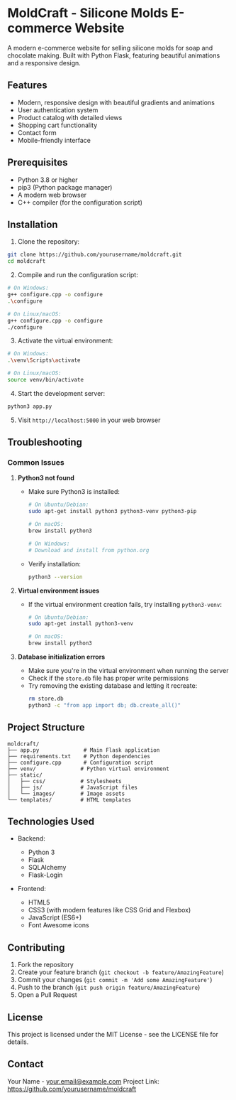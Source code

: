 # MoldCraft - Silicone Molds E-commerce Website

A modern e-commerce website for selling silicone molds for soap and chocolate making. Built with Python Flask, featuring beautiful animations and a responsive design.

## Features

- Modern, responsive design with beautiful gradients and animations
- User authentication system
- Product catalog with detailed views
- Shopping cart functionality
- Contact form
- Mobile-friendly interface

## Prerequisites

- Python 3.8 or higher
- pip3 (Python package manager)
- A modern web browser
- C++ compiler (for the configuration script)

## Installation

1. Clone the repository:
```bash
git clone https://github.com/yourusername/moldcraft.git
cd moldcraft
```

2. Compile and run the configuration script:
```bash
# On Windows:
g++ configure.cpp -o configure
.\configure

# On Linux/macOS:
g++ configure.cpp -o configure
./configure
```

3. Activate the virtual environment:
```bash
# On Windows:
.\venv\Scripts\activate

# On Linux/macOS:
source venv/bin/activate
```

4. Start the development server:
```bash
python3 app.py
```

5. Visit `http://localhost:5000` in your web browser

## Troubleshooting

### Common Issues

1. **Python3 not found**
   - Make sure Python3 is installed:
     ```bash
     # On Ubuntu/Debian:
     sudo apt-get install python3 python3-venv python3-pip
     
     # On macOS:
     brew install python3
     
     # On Windows:
     # Download and install from python.org
     ```
   - Verify installation:
     ```bash
     python3 --version
     ```

2. **Virtual environment issues**
   - If the virtual environment creation fails, try installing `python3-venv`:
     ```bash
     # On Ubuntu/Debian:
     sudo apt-get install python3-venv
     
     # On macOS:
     brew install python3
     ```

3. **Database initialization errors**
   - Make sure you're in the virtual environment when running the server
   - Check if the `store.db` file has proper write permissions
   - Try removing the existing database and letting it recreate:
     ```bash
     rm store.db
     python3 -c "from app import db; db.create_all()"
     ```

## Project Structure

```
moldcraft/
├── app.py              # Main Flask application
├── requirements.txt    # Python dependencies
├── configure.cpp       # Configuration script
├── venv/              # Python virtual environment
├── static/
│   ├── css/           # Stylesheets
│   ├── js/            # JavaScript files
│   └── images/        # Image assets
└── templates/         # HTML templates
```

## Technologies Used

- Backend:
  - Python 3
  - Flask
  - SQLAlchemy
  - Flask-Login

- Frontend:
  - HTML5
  - CSS3 (with modern features like CSS Grid and Flexbox)
  - JavaScript (ES6+)
  - Font Awesome icons

## Contributing

1. Fork the repository
2. Create your feature branch (`git checkout -b feature/AmazingFeature`)
3. Commit your changes (`git commit -m 'Add some AmazingFeature'`)
4. Push to the branch (`git push origin feature/AmazingFeature`)
5. Open a Pull Request

## License

This project is licensed under the MIT License - see the LICENSE file for details.

## Contact

Your Name - your.email@example.com
Project Link: https://github.com/yourusername/moldcraft 